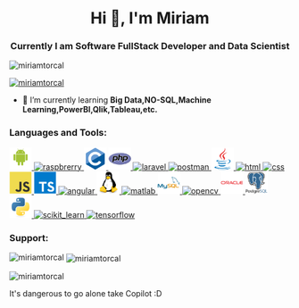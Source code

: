 <h1 align="center">Hi 👋, I'm Miriam </h1>
<h3 align="center">Currently I am Software FullStack Developer and Data Scientist </h3>

<p align="left"> <img src="https://komarev.com/ghpvc/?username=miriamtorcal&label=Profile%20views&color=green&style=flat" alt="miriamtorcal" /> </p> 

<p align="left"> <a href="https://github.com/ryo-ma/github-profile-trophy"><img src="https://github-profile-trophy.vercel.app/?username=miriamtorcal" alt="miriamtorcal" /></a> </p>

<!-- <p align="left"> <a href="https://twitter.com/miriroa99" target="blank"><img src="https://img.shields.io/twitter/follow/miriroa99?logo=twitter&style=social" alt="miriroa99" /></a> </p> </!-->

<!-- - 🔭 I’m currently working on [Object Detection in Edge Computing Devices](https://github.com/mtc1003/TF_Keras_TFG) </!-->

- 🌱 I’m currently learning **Big Data,NO-SQL,Machine Learning,PowerBI,Qlik,Tableau,etc.**

<!-- <h3 align="left">Connect with me:</h3>
<p align="left">
<a href="https://twitter.com/miriroa99" target="blank"><img align="center" src="https://raw.githubusercontent.com/rahuldkjain/github-profile-readme-generator/master/src/images/icons/Social/twitter.svg" alt="miriroa99" height="30" width="40" /></a>
</p> </!-->

<h3 align="left">Languages and Tools:</h3>
<p align="left"> <a href="https://developer.android.com" target="_blank"> <img src="https://raw.githubusercontent.com/devicons/devicon/master/icons/android/android-original-wordmark.svg" alt="android" width="40" height="40"/> </a> <a href="https://www.raspberrypi.org/" target="_blank"> <img src="https://cdn.worldvectorlogo.com/logos/raspberry-pi.svg" alt="raspbrerry" width="40" height="40"/> </a> <a href="https://www.cprogramming.com/" target="_blank"> <img src="https://raw.githubusercontent.com/devicons/devicon/master/icons/c/c-original.svg" alt="c" width="40" height="40"/> </a> <a href="https://www.php.net" target="_blank"> <img src="https://raw.githubusercontent.com/devicons/devicon/master/icons/php/php-original.svg" alt="php" width="40" height="40"/> </a> <a href="https://laravel.com" target="_blank"> <img src="https://cdn.worldvectorlogo.com/logos/laravel-2.svg" alt="laravel" width="40" height="40"/> </a> <a href="https://www.postman.com/" target="_blank"> <img src="https://cdn.worldvectorlogo.com/logos/postman.svg" alt="postman" width="40" height="40"/> </a> <a href="https://www.java.com" target="_blank"> <img src="https://raw.githubusercontent.com/devicons/devicon/master/icons/java/java-original.svg" alt="java" width="40" height="40"/> <a href="https://developer.mozilla.org/es/docs/Web/HTML" target="_blank"> <img src="https://cdn.worldvectorlogo.com/logos/html-1.svg" alt="html" width="40" height="40"/> </a><a href="https://developer.mozilla.org/es/docs/Web/CSS" target="_blank"> <img src="https://cdn.worldvectorlogo.com/logos/css-3.svg" alt="css" width="40" height="40"/> </a> </a> <a href="https://developer.mozilla.org/en-US/docs/Web/JavaScript" target="_blank"> <img src="https://raw.githubusercontent.com/devicons/devicon/master/icons/javascript/javascript-original.svg" alt="javascript" width="40" height="40"/> </a> 
<a href="https://www.typescriptlang.org/" target="_blank"> <img src="https://raw.githubusercontent.com/devicons/devicon/master/icons/typescript/typescript-original.svg" alt="typescript" width="40" height="40"/> </a>
<a href="https://angular.io/" target="_blank"> <img src="https://cdn.worldvectorlogo.com/logos/angular-icon-1.svg" alt="angular" width="40" height="40"/> </a> <a href="https://www.linux.org/" target="_blank"> <img src="https://raw.githubusercontent.com/devicons/devicon/master/icons/linux/linux-original.svg" alt="linux" width="40" height="40"/> </a> <a href="https://www.mathworks.com/" target="_blank"> <img src="https://upload.wikimedia.org/wikipedia/commons/2/21/Matlab_Logo.png" alt="matlab" width="40" height="40"/> </a> <a href="https://www.mysql.com/" target="_blank"> <img src="https://raw.githubusercontent.com/devicons/devicon/master/icons/mysql/mysql-original-wordmark.svg" alt="mysql" width="40" height="40"/> </a> <a href="https://opencv.org/" target="_blank"> <img src="https://www.vectorlogo.zone/logos/opencv/opencv-icon.svg" alt="opencv" width="40" height="40"/> </a> <a href="https://www.oracle.com/" target="_blank"> <img src="https://raw.githubusercontent.com/devicons/devicon/master/icons/oracle/oracle-original.svg" alt="oracle" width="40" height="40"/> </a> <a href="https://www.postgresql.org" target="_blank"> <img src="https://raw.githubusercontent.com/devicons/devicon/master/icons/postgresql/postgresql-original-wordmark.svg" alt="postgresql" width="40" height="40"/> </a> <a href="https://www.python.org" target="_blank"> <img src="https://raw.githubusercontent.com/devicons/devicon/master/icons/python/python-original.svg" alt="python" width="40" height="40"/> </a> <a href="https://scikit-learn.org/" target="_blank"> <img src="https://upload.wikimedia.org/wikipedia/commons/0/05/Scikit_learn_logo_small.svg" alt="scikit_learn" width="40" height="40"/> </a> <a href="https://www.tensorflow.org" target="_blank"> <img src="https://www.vectorlogo.zone/logos/tensorflow/tensorflow-icon.svg" alt="tensorflow" width="40" height="40"/> </a></p>

<h3 align="left">Support:</h3>

<p><img align="left" src="https://github-readme-stats.vercel.app/api/top-langs?username=miriamtorcal&show_icons=true&locale=en&layout=compact" alt="miriamtorcal" /></p>

<p>&nbsp;<img align="center" src="https://github-readme-stats.vercel.app/api?username=miriamtorcal&show_icons=true&locale=en" alt="miriamtorcal" /></p>

<p><img align="center" src="https://github-readme-streak-stats.herokuapp.com/?user=miriamtorcal&" alt="miriamtorcal" /></p>


It's dangerous to go alone take Copilot :D
